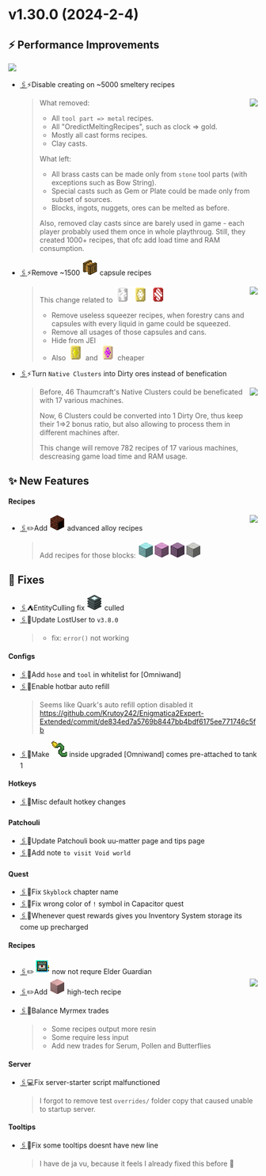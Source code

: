 # v1.30.0 (2024-2-4)


## ⚡ Performance Improvements

<img src="https://i.imgur.com/yooPob2.png">

* [🖇](https://github.com/Krutoy242/Enigmatica2Expert-Extended/commit/974c3bfca7b5a1cb2691dd262cdbab338e842607)⚡Disable creating on ~5000 smeltery recipes
  > <img src="https://i.imgur.com/HPtCGCd.png" align=right> What removed:
  > - All `tool part => metal` recipes.
  > - All "OredictMeltingRecipes", such as clock => gold.
  > - Mostly all cast forms recipes.
  > - Clay casts.
  > 
  > What left:
  > - All brass casts can be made only from `stone` tool parts (with exceptions such as Bow String).
  > - Special casts such as Gem or Plate could be made only from subset of sources.
  > - Blocks, ingots, nuggets, ores can be melted as before.
  > 
  > Also, removed clay casts since are barely used in game - each player probably used them once in whole playthroug. Still, they created 1000+ recipes, that ofc add load time and RAM consumption.
* [🖇](https://github.com/Krutoy242/Enigmatica2Expert-Extended/commit/1b524031466a99437532d3e281388aae530d818d)⚡Remove ~1500 ![](https://github.com/Krutoy242/mc-icons/raw/master/i/forestry/squeezer__0.png "Squeezer") capsule recipes
  > <img src="https://i.imgur.com/1mvl4Zc.png" align=right> This change related to ![](https://github.com/Krutoy242/mc-icons/raw/master/i/forestry/can__0.png "Can") ![](https://github.com/Krutoy242/mc-icons/raw/master/i/forestry/capsule__0.png "Wax Capsule") ![](https://github.com/Krutoy242/mc-icons/raw/master/i/forestry/refractory__0.png "Refractory Capsule")
  > 
  > - Remove useless squeezer recipes, when forestry cans and capsules with every liquid in game could be squeezed.
  > - Remove all usages of those capsules and cans.
  > - Hide from JEI
  > - Also ![](https://github.com/Krutoy242/mc-icons/raw/master/i/forestry/honey_pot__0.png "Honey Pot") and ![](https://github.com/Krutoy242/mc-icons/raw/master/i/forestry/ambrosia__0.png "Ambrosia") cheaper
* [🖇](https://github.com/Krutoy242/Enigmatica2Expert-Extended/commit/313706ef68390cf28dee64eb0e1685d4dc7ade50)⚡Turn `Native Clusters` into Dirty ores instead of benefication
  > <img src="https://i.imgur.com/eRMOBuG.png" align=right> Before, 46 Thaumcraft's Native Clusters could be beneficated with 17 various machines.
  > 
  > Now, 6 Clusters could be converted into 1 Dirty Ore, thus keep their 1=>2 bonus ratio, but also allowing to process them in different machines after.
  > 
  > This change will remove 782 recipes of 17 various machines, descreasing game load time and RAM usage.

## ✨ New Features


#### Recipes

* <img src="https://i.imgur.com/FflgvfX.png" align=right> [🖇](https://github.com/Krutoy242/Enigmatica2Expert-Extended/commit/25f585eb23da7f9291d9555c56e0b46cba3328c5)✏️Add ![](https://github.com/Krutoy242/mc-icons/raw/master/i/advancedrocketry/arcfurnace__0.png "Electric Arc Furnace") advanced alloy recipes
  > Add recipes for those blocks: ![](https://github.com/Krutoy242/mc-icons/raw/master/i/enderio/block_alloy_endergy__1.png "Crystalline Alloy Block")![](https://github.com/Krutoy242/mc-icons/raw/master/i/enderio/block_alloy_endergy__4.png "Crystalline Pink Slime Block")![](https://github.com/Krutoy242/mc-icons/raw/master/i/enderio/block_alloy_endergy__2.png "Melodic Alloy Block")![](https://github.com/Krutoy242/mc-icons/raw/master/i/enderio/block_alloy_endergy__3.png "Stellar Alloy Block")

## 🐛 Fixes

* [🖇](https://github.com/Krutoy242/Enigmatica2Expert-Extended/commit/3639dcb43b3324105138baf0b9918738724bf1dc)⛺EntityCulling fix ![](https://github.com/Krutoy242/mc-icons/raw/master/i/enderio/block_tele_pad__0.png "Telepad Block") culled
* [🖇](https://github.com/Krutoy242/Enigmatica2Expert-Extended/commit/ce989e5c88434d8b175d0b33d8daa96c34f24331)🤖Update LostUser to `v3.8.0`
  > - fix: `error()` not working

#### Configs

* [🖇](https://github.com/Krutoy242/Enigmatica2Expert-Extended/commit/40652afb21ca7806f0457ee916c68354de3d108b)🧩Add `hose` and `tool` in whitelist for [Omniwand]
* [🖇](https://github.com/Krutoy242/Enigmatica2Expert-Extended/commit/88275497441e8fdfc1652a984f579bb1d01b8d02)🧩Enable hotbar auto refill
  > Seems like Quark's auto refill option disabled it https://github.com/Krutoy242/Enigmatica2Expert-Extended/commit/de834ed7a5769b8447bb4bdf6175ee771746c5fb
* [🖇](https://github.com/Krutoy242/Enigmatica2Expert-Extended/commit/2e0c9d87a770aa2dbe220538707c30d3f315d1fe)🧩Make ![](https://github.com/Krutoy242/mc-icons/raw/master/i/travelersbackpack/hose__0.png "Hose") inside upgraded [Omniwand] comes pre-attached to tank 1

#### Hotkeys

* [🖇](https://github.com/Krutoy242/Enigmatica2Expert-Extended/commit/3924b71d03375a1866ec6efda5e7195ca085f989)🎹Misc default hotkey changes

#### Patchouli

* [🖇](https://github.com/Krutoy242/Enigmatica2Expert-Extended/commit/261c410ce2f8e523a56b1847c7ab63f6f5be759d)📝Update Patchouli book uu-matter page and tips page
* [🖇](https://github.com/Krutoy242/Enigmatica2Expert-Extended/commit/85d51f2995ec4146a237dd00c8946e961fc28340)🌿Add note `to visit Void world`

#### Quest

* [🖇](https://github.com/Krutoy242/Enigmatica2Expert-Extended/commit/1bccc531fe33660cf31f0b50fd9d8cb347204ce7)📖Fix `Skyblock` chapter name
* [🖇](https://github.com/Krutoy242/Enigmatica2Expert-Extended/commit/20051c293e6d6b4ac8ad593ee6dfed32784471de)📖Fix wrong color of `!` symbol in Capacitor quest
* [🖇](https://github.com/Krutoy242/Enigmatica2Expert-Extended/commit/7285b08912af95a05013060229a13f462c7d017e)📖Whenever quest rewards gives you Inventory System storage its come up precharged

#### Recipes

* [🖇](https://github.com/Krutoy242/Enigmatica2Expert-Extended/commit/e33282ac9dbc3d92d0be34cdd41d88ae30540700)✏️![](https://github.com/Krutoy242/mc-icons/raw/master/i/deepmoblearning/data_model_guardian__0.png "Guardian Data Model (Faulty)") now not requre Elder Guardian
* <img src="https://i.imgur.com/ltyNrXC.png" align=right> [🖇](https://github.com/Krutoy242/Enigmatica2Expert-Extended/commit/b034a50d76f37e4c64237563714503c7798d486f)✏️Add ![](https://github.com/Krutoy242/mc-icons/raw/master/i/tconstruct/metal__4.png "Block of Pigiron") high-tech recipe
  > 
* [🖇](https://github.com/Krutoy242/Enigmatica2Expert-Extended/commit/68e128d722a963331113a367d589625948cfa8e0)🐜Balance Myrmex trades
  > - Some recipes output more resin
  > - Some require less input
  > - Add new trades for Serum, Pollen and Butterflies

#### Server

* [🖇](https://github.com/Krutoy242/Enigmatica2Expert-Extended/commit/47b678f0315671d9e17c306fba34d88f14fc94e1)💻Fix server-starter script malfunctioned
  > I forgot to remove test `overrides/` folder copy that caused unable to startup server.

#### Tooltips

* [🖇](https://github.com/Krutoy242/Enigmatica2Expert-Extended/commit/e6dfc1718d9ef2e37b6ec0ed1d5fc88af1c287ad)📝Fix some tooltips doesnt have new line
  > I have de ja vu, because it feels I already fixed this before 🤔



